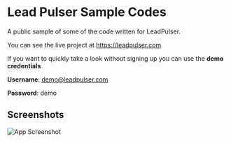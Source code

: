 
# Lead Pulser Sample Codes

A public sample of some of the code written for LeadPulser.

You can see the live project at https://leadpulser.com

If you want to quickly take a look without signing up you can use the **demo credentials**

**Username**: demo@leadpulser.com

**Password**: demo




## Screenshots

![App Screenshot](https://media.licdn.com/dms/image/D4E2DAQFbZJupqapCng/profile-treasury-image-shrink_800_800/0/1682006913299?e=1687410000&v=beta&t=4z8kxaH4pGCA25USwNbT60Ouocheq7QhmnNABxBF_pk)

